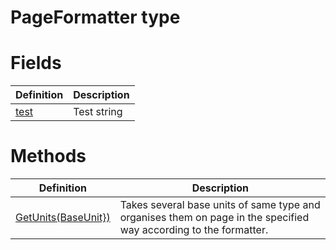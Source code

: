 <a name='T-Vsxmd-PageFormatter'></a>
# PageFormatter type



# Fields

| Definition | Description |
|-|-|
| [test](/Vsxmd/PageFormatter.md/#F-Vsxmd-PageFormatter-test) | Test string |

# Methods

| Definition | Description |
|-|-|
| [GetUnits(BaseUnit})](/Vsxmd/PageFormatter.md/#M-Vsxmd-PageFormatter-GetUnits-System-Collections-Generic-IEnumerable{Vsxmd-Units-BaseUnit}-) | Takes several base units of same type and organises them on page in the specified way according to the formatter. |
